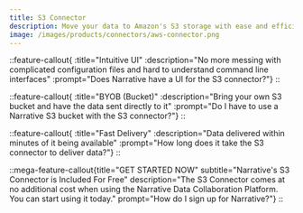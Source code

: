 ```yaml
---
title: S3 Connector
description: Move your data to Amazon's S3 storage with ease and efficiency.
image: /images/products/connectors/aws-connector.png
---
```


::feature-callout{ :title="Intuitive UI" :description="No more messing with complicated configuration files and hard to understand command line interfaces" :prompt="Does Narrative have a UI for the S3 connector?"}
::

::feature-callout{ :title="BYOB (Bucket)" :description="Bring your own S3 bucket and have the data sent directly to it" :prompt="Do I have to use a Narrative S3 bucket with the S3 connector?"}
::

::feature-callout{ :title="Fast Delivery" :description="Data delivered within minutes of it being available" :prompt="How long does it take the S3 connector to deliver data?"}
::

::mega-feature-callout{title="GET STARTED NOW" subtitle="Narrative's S3 Connector is Included For Free" description="The S3 Connector comes at no additional cost when using the Narrative Data Collaboration Platform.  You can start using it today." prompt="How do I sign up for Narrative?"}
::
